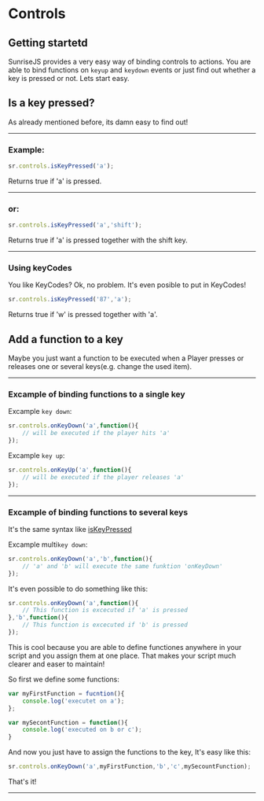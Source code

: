 Controls
=======


Getting startetd
---------
SunriseJS provides a very easy way of binding controls to actions. You are able to bind functions on ```keyup``` and ```keydown``` events or just find out whether a key is pressed or not. 
Lets start easy.

Is a key pressed?
---------

As already mentioned before, its damn easy to find out!

******

### Example:
```javascript 
sr.controls.isKeyPressed('a');
```
Returns true if 'a' is pressed.

*****

### or:
```javascript 
sr.controls.isKeyPressed('a','shift');
```
Returns true if 'a' is pressed together with the shift key.

*****
### Using keyCodes
You like KeyCodes? Ok, no problem. It's even posible to put in KeyCodes!
```javascript 
sr.controls.isKeyPressed('87','a');
```
Returns true if 'w' is pressed together with 'a'.


Add a function to a key
---------
Maybe you just want a function to be executed when a Player presses or releases one or several keys(e.g. change the used item).

*****

### Excample of binding functions to a single key

Excample ```key down```:
```javascript 
sr.controls.onKeyDown('a',function(){
	// will be executed if the player hits 'a'
});
```

Excample ```key up```:
```javascript 
sr.controls.onKeyUp('a',function(){
	// will be executed if the player releases 'a'
});
```


*****


### Excample of binding functions to several keys
It's the same syntax like [isKeyPressed](#Is_a_key_pressed?)

Excample multi```key down```:
```javascript 
sr.controls.onKeyDown('a','b',function(){
	// 'a' and 'b' will execute the same funktion 'onKeyDown'
});
```

It's even possible to do something like this:

```javascript 
sr.controls.onKeyDown('a',function(){
	// This function is excecuted if 'a' is pressed
},'b',function(){
	// This function is excecuted if 'b' is pressed
});
```

This is cool because you are able to define functiones anywhere in your script and you assign them at one place. That makes your script much clearer and easer to maintain!

So first we define some functions:
```javascript 
var myFirstFunction = fucntion(){
	console.log('executet on a');
};

var mySecontFunction = function(){
	console.log('executed on b or c');
}
```
And now you just have to assign the functions to the key, It's easy like this:

```javascript 
sr.controls.onKeyDown('a',myFirstFunction,'b','c',mySecountFunction);
```

That's it!
*****




